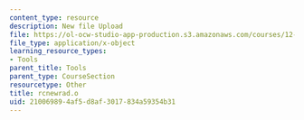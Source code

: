```yaml
---
content_type: resource
description: New file Upload
file: https://ol-ocw-studio-app-production.s3.amazonaws.com/courses/12-811-tropical-meteorology-spring-2011/210069894af5d8af3017834a59354b31_rcnewrad.o
file_type: application/x-object
learning_resource_types:
- Tools
parent_title: Tools
parent_type: CourseSection
resourcetype: Other
title: rcnewrad.o
uid: 21006989-4af5-d8af-3017-834a59354b31
---
```

